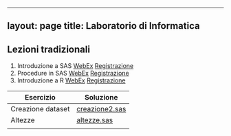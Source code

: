  ---
 layout: page
 title: Laboratorio di Informatica
 ---
 
## Lezioni tradizionali

1.  Introduzione a SAS [WebEx]() [Registrazione]()
1.  Procedure in   SAS [WebEx]() [Registrazione]()
1.  Introduzione a R   [WebEx]() [Registrazione]()



| Esercizio         | Soluzione                                                                               |
| ---------------   | -------------                                                                           |
| Creazione dataset | [creazione2.sas](https://gdv.github.io/laboratorio-informatica/Esercizi/creazione2.sas) |
| Altezze           | [altezze.sas](https://github.io/gdv/laboratorio-informatica/Esercizi/altezze.sas)       |
|                   |                                                                                         |


